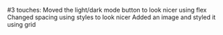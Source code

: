 #3 touches:
  Moved the light/dark mode button to look nicer using flex
  Changed spacing using styles to look nicer
  Added an image and styled it using grid
